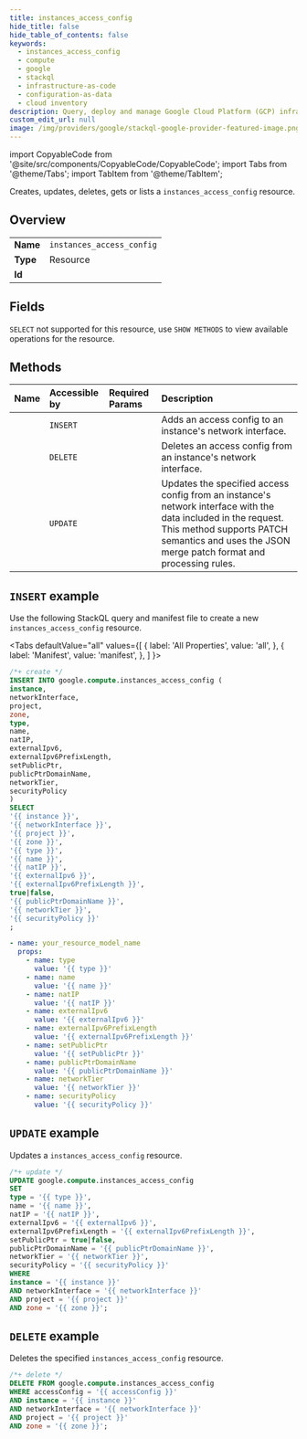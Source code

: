 ```yaml
---
title: instances_access_config
hide_title: false
hide_table_of_contents: false
keywords:
  - instances_access_config
  - compute
  - google
  - stackql
  - infrastructure-as-code
  - configuration-as-data
  - cloud inventory
description: Query, deploy and manage Google Cloud Platform (GCP) infrastructure and resources using SQL
custom_edit_url: null
image: /img/providers/google/stackql-google-provider-featured-image.png
---
```


import CopyableCode from '@site/src/components/CopyableCode/CopyableCode';
import Tabs from '@theme/Tabs';
import TabItem from '@theme/TabItem';

Creates, updates, deletes, gets or lists a <code>instances_access_config</code> resource.

## Overview
<table><tbody>
<tr><td><b>Name</b></td><td><code>instances_access_config</code></td></tr>
<tr><td><b>Type</b></td><td>Resource</td></tr>
<tr><td><b>Id</b></td><td><CopyableCode code="google.compute.instances_access_config" /></td></tr>
</tbody></table>

## Fields
`SELECT` not supported for this resource, use `SHOW METHODS` to view available operations for the resource.


## Methods
| Name | Accessible by | Required Params | Description |
|:-----|:--------------|:----------------|:------------|
| <CopyableCode code="add_access_config" /> | `INSERT` | <CopyableCode code="instance, networkInterface, project, zone" /> | Adds an access config to an instance's network interface. |
| <CopyableCode code="delete_access_config" /> | `DELETE` | <CopyableCode code="accessConfig, instance, networkInterface, project, zone" /> | Deletes an access config from an instance's network interface. |
| <CopyableCode code="update_access_config" /> | `UPDATE` | <CopyableCode code="instance, networkInterface, project, zone" /> | Updates the specified access config from an instance's network interface with the data included in the request. This method supports PATCH semantics and uses the JSON merge patch format and processing rules. |

## `INSERT` example

Use the following StackQL query and manifest file to create a new <code>instances_access_config</code> resource.

<Tabs
    defaultValue="all"
    values={[
        { label: 'All Properties', value: 'all', },
        { label: 'Manifest', value: 'manifest', },
    ]
}>
<TabItem value="all">

```sql
/*+ create */
INSERT INTO google.compute.instances_access_config (
instance,
networkInterface,
project,
zone,
type,
name,
natIP,
externalIpv6,
externalIpv6PrefixLength,
setPublicPtr,
publicPtrDomainName,
networkTier,
securityPolicy
)
SELECT 
'{{ instance }}',
'{{ networkInterface }}',
'{{ project }}',
'{{ zone }}',
'{{ type }}',
'{{ name }}',
'{{ natIP }}',
'{{ externalIpv6 }}',
'{{ externalIpv6PrefixLength }}',
true|false,
'{{ publicPtrDomainName }}',
'{{ networkTier }}',
'{{ securityPolicy }}'
;
```
</TabItem>
<TabItem value="manifest">

```yaml
- name: your_resource_model_name
  props:
    - name: type
      value: '{{ type }}'
    - name: name
      value: '{{ name }}'
    - name: natIP
      value: '{{ natIP }}'
    - name: externalIpv6
      value: '{{ externalIpv6 }}'
    - name: externalIpv6PrefixLength
      value: '{{ externalIpv6PrefixLength }}'
    - name: setPublicPtr
      value: '{{ setPublicPtr }}'
    - name: publicPtrDomainName
      value: '{{ publicPtrDomainName }}'
    - name: networkTier
      value: '{{ networkTier }}'
    - name: securityPolicy
      value: '{{ securityPolicy }}'

```
</TabItem>
</Tabs>

## `UPDATE` example

Updates a <code>instances_access_config</code> resource.

```sql
/*+ update */
UPDATE google.compute.instances_access_config
SET 
type = '{{ type }}',
name = '{{ name }}',
natIP = '{{ natIP }}',
externalIpv6 = '{{ externalIpv6 }}',
externalIpv6PrefixLength = '{{ externalIpv6PrefixLength }}',
setPublicPtr = true|false,
publicPtrDomainName = '{{ publicPtrDomainName }}',
networkTier = '{{ networkTier }}',
securityPolicy = '{{ securityPolicy }}'
WHERE 
instance = '{{ instance }}'
AND networkInterface = '{{ networkInterface }}'
AND project = '{{ project }}'
AND zone = '{{ zone }}';
```

## `DELETE` example

Deletes the specified <code>instances_access_config</code> resource.

```sql
/*+ delete */
DELETE FROM google.compute.instances_access_config
WHERE accessConfig = '{{ accessConfig }}'
AND instance = '{{ instance }}'
AND networkInterface = '{{ networkInterface }}'
AND project = '{{ project }}'
AND zone = '{{ zone }}';
```
